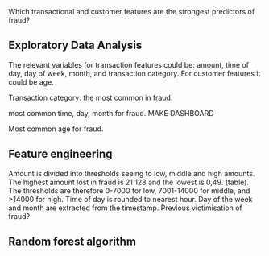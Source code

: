 Which transactional and customer features are the strongest predictors of fraud?

## Exploratory Data Analysis
The relevant variables for transaction features could be: amount, time of day, day of week, month, and transaction category. 
For customer features it could be age.

Transaction category: the most common in fraud.

most common time, day, month for fraud. MAKE DASHBOARD

Most common age for fraud.

## Feature engineering
Amount is divided into thresholds seeing to low, middle and high amounts. The highest amount lost in fraud is 21 128 and the lowest is 0,49. (table). The thresholds are 
therefore 0-7000 for low, 7001-14000 for middle, and >14000 for high. 
Time of day is rounded to nearest hour.
Day of the week and month are extracted from the timestamp.
Previous victimisation of fraud?

## Random forest algorithm
